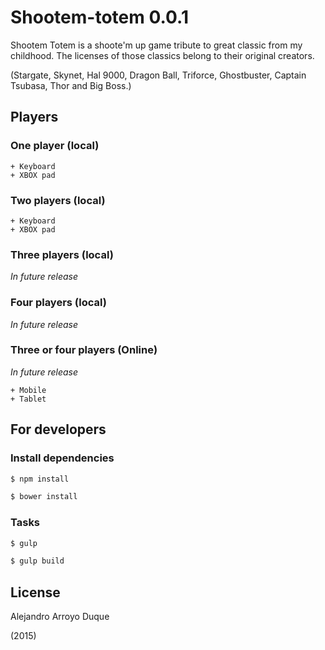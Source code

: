 # Shootem-totem 0.0.1

Shootem Totem is a shoote'm up game tribute to great classic from my childhood. The licenses of those classics belong to their original creators.

(Stargate, Skynet, Hal 9000, Dragon Ball, Triforce, Ghostbuster, Captain Tsubasa, Thor and Big Boss.)

## Players

### One player (local)

    + Keyboard
    + XBOX pad

### Two players (local)

    + Keyboard
    + XBOX pad

### Three players (local)

*In future release*

### Four players (local)

*In future release*


### Three or four players (Online)

*In future release*

    + Mobile
    + Tablet

## For developers

### Install dependencies

```sh
$ npm install
```

```sh
$ bower install
```

### Tasks

```sh
$ gulp
```

```sh
$ gulp build
```

## License

Alejandro Arroyo Duque

(2015)
